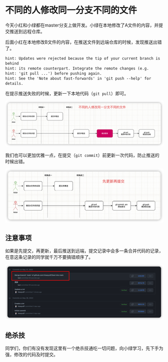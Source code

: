 # 不同的人修改同一分支不同的文件

今天小红和小绿都在master分支上做开发。小绿在本地修改了A文件的内容，并提交推送到远程仓库。

后面小红在本地修改B文件的内容，在推送文件到远端仓库的时候，发现推送出错了。

```
hint: Updates were rejected because the tip of your current branch is behind
hint: its remote counterpart. Integrate the remote changes (e.g.
hint: 'git pull ...') before pushing again.
hint: See the 'Note about fast-forwards' in 'git push --help' for details.
```

在提示推送失败的时候，更新一下本地代码（`git pull`）即可。

![](./img/20220531002437644.png)

我们也可以更加优雅一点，在提交（`git commit`）前更新一次代码，防止推送的时候出错。

![](./img/20220531003656085.png)

## 注意事项

如果是先提交，再更新，最后推送到远端，提交记录中会多一条合并代码的记录，在意这条记录的同学就千万不要搞错顺序了。

![](./img/20220531004643785.png)

## 绝杀技

同学们，你们有没有发现这里有一个绝杀技通吃一切问题，向小绿学习，先下手为强，修改的代码及时提交。
